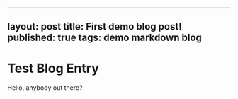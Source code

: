 --------
layout: post
title: First demo blog post!
published: true
tags: demo markdown blog
--------

# Test Blog Entry


Hello, anybody out there?
